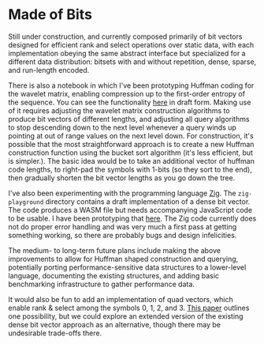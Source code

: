 # Made of Bits

Still under construction, and currently composed primarily of bit vectors designed for efficient rank and select operations over static data, with each implementation obeying the same abstract interface but specialized for a different data distribution: bitsets with and without repetition, dense, sparse, and run-length encoded.

There is also a notebook in which I've been prototyping Huffman coding for the wavelet matrix, enabling compression up to the first-order entropy of the sequence. You can see the functionality [here](https://observablehq.com/d/dfcc86f68a3a3e1a) in draft form. Making use of it requires adjusting the wavelet matrix construction algorithms to produce bit vectors of different lengths, and adjusting all query algorithms to stop descending down to the next level whenever a query winds up pointing at out of range values on the next level down. For construction, it's possible that the most straightforward approach is to create a new Huffman construction function using the bucket sort algorithm (it's less efficient, but is simpler.). The basic idea would be to take an additional vector of huffman code lengths, to right-pad the symbols with 1-bits (so they sort to the end), then gradually shorten the bit vector lengths as you go down the tree.

I've also been experimenting with the programming language [Zig](https://ziglang.org). The `zig-playground` directory contains a draft implementation of a dense bit vector. The code produces a WASM file but needs accompanying JavaScript code to be usable. I have been prototyping that [here](https://observablehq.com/d/3cfad59903db0945). The Zig code currently does not do proper error handling and was very much a first pass at getting something working, so there are probably bugs and design infelicities.

The medium- to long-term future plans include making the above improvements to allow for Huffman shaped construction and querying, potentially porting performance-sensitive data structures to a lower-level language, documenting the existing structures, and adding basic benchmarking infrastructure to gather performance data. 

It would also be fun to add an implementation of quad vectors, which enable rank & select among the symbols 0, 1, 2, and 3. [This paper](https://arxiv.org/abs/2302.09239) outlines one possibility, but we could explore an extended version of the existing dense bit vector approach as an alternative, though there may be undesirable trade-offs there.
